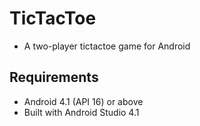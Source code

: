 # TicTacToe
* A two-player tictactoe game for Android

## Requirements ##
* Android 4.1 (API 16) or above
* Built with Android Studio 4.1
